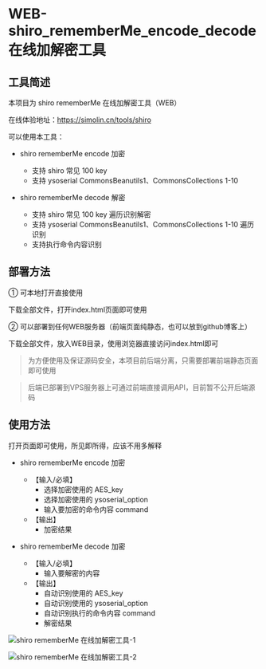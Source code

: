 # WEB-shiro_rememberMe_encode_decode 在线加解密工具

## 工具简述

本项目为 shiro rememberMe 在线加解密工具（WEB）

在线体验地址：https://simolin.cn/tools/shiro

可以使用本工具：

- shiro rememberMe encode 加密
  - 支持 shiro 常见 100 key
  - 支持 ysoserial CommonsBeanutils1、CommonsCollections 1-10

- shiro rememberMe decode 解密
  - 支持 shiro 常见 100 key 遍历识别解密
  - 支持 ysoserial CommonsBeanutils1、CommonsCollections 1-10 遍历识别
  - 支持执行命令内容识别


## 部署方法

① 可本地打开直接使用

下载全部文件，打开index.html页面即可使用

② 可以部署到任何WEB服务器（前端页面纯静态，也可以放到github博客上）

下载全部文件，放入WEB目录，使用浏览器直接访问index.html即可

> 为方便使用及保证源码安全，本项目前后端分离，只需要部署前端静态页面即可使用

> 后端已部署到VPS服务器上可通过前端直接调用API，目前暂不公开后端源码


## 使用方法

打开页面即可使用，所见即所得，应该不用多解释

- shiro rememberMe encode 加密
  - 【输入/必填】
    - 选择加密使用的 AES_key
    - 选择加密使用的 ysoserial_option
    - 输入要加密的命令内容 command
  - 【输出】
    - 加密结果

- shiro rememberMe decode 加密
  - 【输入/必填】
    - 输入要解密的内容
  - 【输出】
    - 自动识别使用的 AES_key
    - 自动识别使用的 ysoserial_option
    - 自动识别执行的命令内容 command
    - 解密结果

![shiro rememberMe 在线加解密工具-1](https://github.com/M-Kings/WEB-shiro_rememberMe_encode_decode/blob/master/webapp-shiro-1.png)

![shiro rememberMe 在线加解密工具-2](https://github.com/M-Kings/WEB-shiro_rememberMe_encode_decode/blob/master/webapp-shiro-2.png)